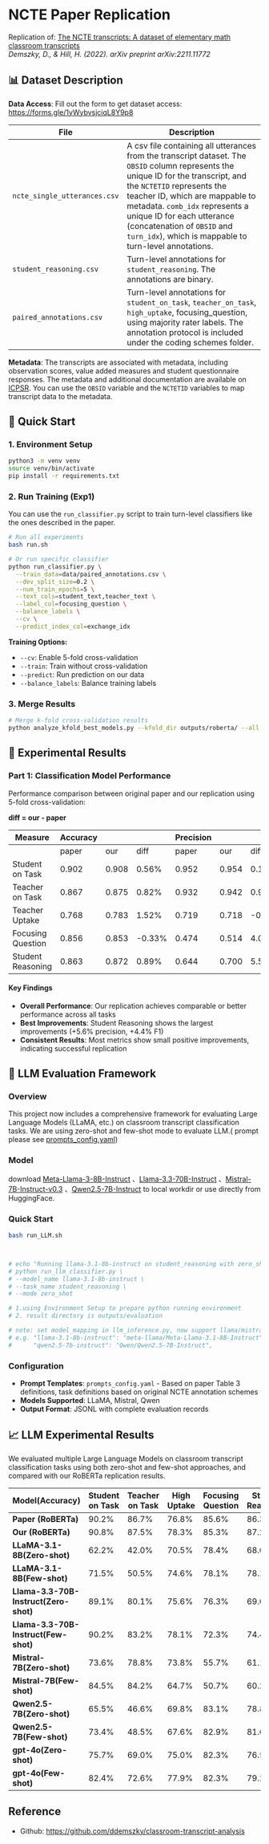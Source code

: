 # NCTE Paper Replication

Replication of: [The NCTE transcripts: A dataset of elementary math classroom transcripts](https://arxiv.org/pdf/2211.11772.pdf)  
*Demszky, D., & Hill, H. (2022). arXiv preprint arXiv:2211.11772*

## 📊 Dataset Description

**Data Access**: Fill out the form to get dataset access: https://forms.gle/1yWybvsjciqL8Y9p8

| File | Description |
|------|-------------|
| `ncte_single_utterances.csv` | A csv file containing all utterances from the transcript dataset. The `OBSID` column represents the unique ID for the transcript, and the `NCTETID` represents the teacher ID, which are mappable to metadata. `comb_idx` represents a unique ID for each utterance (concatenation of `OBSID` and `turn_idx`), which is mappable to turn-level annotations. |
| `student_reasoning.csv` | Turn-level annotations for `student_reasoning`. The annotations are binary.|
| `paired_annotations.csv` | Turn-level annotations for `student_on_task`, `teacher_on_task`, `high_uptake`, focusing_question, using majority rater labels. The annotation protocol is included under the coding schemes folder. |

**Metadata**:  The transcripts are associated with metadata, including observation scores, value added measures and student questionnaire responses. The metadata and additional documentation are available on [ICPSR](https://www.icpsr.umich.edu/web/ICPSR/studies/36095). You can use the `OBSID` variable and the `NCTETID` variables to map transcript data to the metadata.


## 🚀 Quick Start

### 1. Environment Setup
```bash
python3 -m venv venv
source venv/bin/activate
pip install -r requirements.txt
```

### 2. Run Training (Exp1)

You can use the `run_classifier.py` script to train turn-level classifiers like the ones described in the paper.

```bash
# Run all experiments
bash run.sh

# Or run specific classifier
python run_classifier.py \
  --train_data=data/paired_annotations.csv \
  --dev_split_size=0.2 \
  --num_train_epochs=5 \
  --text_cols=student_text,teacher_text \
  --label_col=focusing_question \
  --balance_labels \
  --cv \
  --predict_index_col=exchange_idx
```

**Training Options:**
- `--cv`: Enable 5-fold cross-validation
- `--train`: Train without cross-validation
- `--predict`: Run prediction on our data
- `--balance_labels`: Balance training labels

### 3. Merge Results
```bash
# Merge k-fold cross-validation results
python analyze_kfold_best_models.py --kfold_dir outputs/roberta/ --all
```

## 🔬 Experimental Results

### Part 1: Classification Model Performance

Performance comparison between original paper and our replication using 5-fold cross-validation:

**diff = our - paper**

| Measure | Accuracy |  |  | Precision |  |  | Recall |  |  | F1 |  |  |
|---------|----------|---|---|-----------|---|---|--------|---|---|----|----|---|
|         | paper | our | diff | paper | our | diff | paper | our | diff | paper | our | diff |
| Student on Task | 0.902 | 0.908 | 0.56% | 0.952 | 0.954 | 0.16% | 0.931 | 0.937 | 0.61% | 0.942 | 0.945 | 0.32% |
| Teacher on Task | 0.867 | 0.875 | 0.82% | 0.932 | 0.942 | 0.96% | 0.914 | 0.915 | 0.07% | 0.923 | 0.928 | 0.49% |
| Teacher Uptake | 0.768 | 0.783 | 1.52% | 0.719 | 0.718 | -0.14% | 0.674 | 0.683 | 0.89% | 0.688 | 0.698 | 1.03% |
| Focusing Question | 0.856 | 0.853 | -0.33% | 0.474 | 0.514 | 4.03% | 0.538 | 0.527 | -1.10% | 0.501 | 0.517 | 1.63% |
| Student Reasoning | 0.863 | 0.872 | 0.89% | 0.644 | 0.700 | 5.55% | 0.666 | 0.701 | 3.51% | 0.651 | 0.695 | 4.45% |

#### Key Findings
- **Overall Performance**: Our replication achieves comparable or better performance across all tasks
- **Best Improvements**: Student Reasoning shows the largest improvements (+5.6% precision, +4.4% F1)
- **Consistent Results**: Most metrics show small positive improvements, indicating successful replication

<!-- ### Part 2: Regression Analysis Results

Correlation analysis between classroom discourse measures and teaching quality indicators, comparing our replication with the original paper (Table 5).

#### calculation code is [regression.ipynb](regression.ipynb)

#### Variables Explanation
- **Teacher VA**: Teacher Value-Added measures
- **MQI**: Mathematical Quality of Instruction scores
- **CLASS Dimensions**: 
  - CLINSTD (Instructional Dialogue)
  - CLTS (Teacher Sensitivity) 
  - CLRSP (Regard for Student Perspectives)
  - CLPC (Positive Climate)

#### Results Comparison
|             x              |  teacher_va_coef  |   teacher_va_std |  MQI_coef  |   MQI_std |  clinstd_coef  |   clinstd_std |  clts_coef  |   clts_std |  clrsp_coef  |   clrsp_std |  clpc_coef  |   clpc_std |
|:--------------------------:|:-----------------:|-----------------:|:----------:|----------:|:--------------:|--------------:|:-----------:|-----------:|:------------:|------------:|:-----------:|-----------:|
| Focusing Question(0_Paper) |      0.121*       |           -0.05  |  0.117**   |    -0.032 |    0.083**     |        -0.026 |   0.089**   |     -0.019 |   0.058**    |      -0.017 |   0.079**   |     -0.017 |
|  Focusing Question(1_Our)  |       0.263       |            0.121 |   0.132    |     0.15  |     0.163      |         0.13  |   -0.093    |      0.138 |    0.115     |       0.132 |    0.048    |      0.134 |
| Student Reasoning(0_Paper) |      0.191*       |           -0.091 |  0.313**   |    -0.066 |    0.246**     |        -0.05  |   0.144**   |     -0.031 |   0.173**    |      -0.035 |   0.120**   |     -0.035 |
|  Student Reasoning(1_Our)  |      -0.067       |            0.127 |   0.436    |     0.133 |     0.376      |         0.105 |   -0.016    |      0.105 |    0.163     |       0.123 |   -0.127    |      0.116 |
|   Student Turn(0_Paper)    |       1.044       |           -1.357 |   -0.047   |    -0.528 |     0.718      |        -0.669 |    0.214    |     -0.574 |    0.125     |      -0.485 |   -0.172    |     -0.56  |
|    Student Turn(1_Our)     |       -0.08       |            0.416 |   1.024    |     0.365 |     -0.008     |         0.386 |   -0.662    |      0.376 |    -0.005    |       0.359 |   -1.281    |      0.364 |
|   Student Word(0_Paper)    |       0.359       |           -0.792 |   0.721+   |    -0.413 |     1.132*     |        -0.541 |    0.001    |     -0.325 |    0.469     |      -0.395 |    0.322    |     -0.387 |
|    Student Word(1_Our)     |       0.478       |            0.516 |    0.7     |     0.449 |     1.161      |         0.509 |   -0.075    |      0.337 |    0.501     |       0.387 |    0.023    |      0.42  |
|  Student on Task(0_Paper)  |      0.038+       |           -0.02  |   0.022*   |    -0.01  |    0.032**     |        -0.011 |   0.033**   |     -0.008 |   0.024**    |      -0.007 |   0.036**   |     -0.007 |
|   Student on Task(1_Our)   |       0.342       |            0.12  |   0.332    |     0.126 |     0.256      |         0.129 |    0.254    |      0.12  |    -0.107    |       0.126 |    0.218    |      0.115 |
|  Teacher Uptake(0_Paper)   |      0.234*       |           -0.104 |  0.233**   |    -0.086 |    0.198**     |        -0.072 |   0.132**   |     -0.035 |   0.164**    |      -0.044 |   0.115**   |     -0.036 |
|   Teacher Uptake(1_Our)    |       0.02        |            0.087 |    0.21    |     0.087 |     0.126      |         0.1   |    0.131    |      0.093 |    -0.012    |       0.093 |    0.102    |      0.09  |
|  Teacher on Task(0_Paper)  |      0.038+       |           -0.02  |   0.021*   |    -0.01  |    0.030**     |        -0.01  |   0.034**   |     -0.008 |   0.024**    |      -0.007 |   0.035**   |     -0.007 |
|   Teacher on Task(1_Our)   |       0.326       |            0.136 |    0.36    |     0.132 |     0.241      |         0.144 |    0.224    |      0.119 |    -0.114    |       0.133 |    0.191    |      0.128 |
|  z_Observations(0_Paper)   |        523        |          nan     |    1557    |   nan     |      1554      |       nan     |    1554     |    nan     |     1554     |     nan     |    1554     |    nan     |  

*Note: Paper results show coefficient significance levels (+p<0.1, *p<0.05, **p<0.01). Our results show raw coefficients.* -->

## 🤖 LLM Evaluation Framework

### Overview
This project now includes a comprehensive framework for evaluating Large Language Models (LLaMA, etc.) on classroom transcript classification tasks.
We are using zero-shot and few-shot mode to evaluate LLM.( prompt please see [prompts_config.yaml](prompts_config.yaml))
### Model

download [Meta-Llama-3-8B-Instruct](https://modelscope.cn/models/LLM-Research/Meta-Llama-3-8B-Instruct) 、[Llama-3.3-70B-Instruct](https://modelscope.cn/models/LLM-Research/Llama-3.3-70B-Instruct) 、[Mistral-7B-Instruct-v0.3](https://modelscope.cn/models/LLM-Research/Mistral-7B-Instruct-v0.3) 、[Qwen2.5-7B-Instruct](https://huggingface.co/Qwen/Qwen2.5-7B-Instruct) to local workdir or use directly from HuggingFace.


### Quick Start
```bash
bash run_LLM.sh



# echo "Running llama-3.1-8b-instruct on student_reasoning with zero_shot..."
# python run_llm_classifier.py \
# --model_name llama-3.1-8b-instruct \
# --task_name student_reasoning \
# --mode zero_shot

# 1.using Environment Setup to prepare python running environment
# 2. result directory is outputs/evaluation

# note: set model_mapping in llm_inference.py, now support llama/mistral/qwen ...
# e.g. "llama-3.1-8b-instruct": "meta-llama/Meta-Llama-3.1-8B-Instruct",
#      "qwen2.5-7b-instruct": "Qwen/Qwen2.5-7B-Instruct",

```

### Configuration
- **Prompt Templates**: `prompts_config.yaml` - Based on paper Table 3 definitions, task definitions based on original NCTE annotation schemes
- **Models Supported**: LLaMA, Mistral, Qwen
- **Output Format**: JSONL with complete evaluation records



## 📈 LLM Experimental Results

We evaluated multiple Large Language Models on classroom transcript classification tasks using both zero-shot and few-shot approaches, and compared with our RoBERTa replication results.

| Model(Accuracy) | Student on Task | Teacher on Task | High Uptake | Focusing Question | Student Reasoning |
|-------|-----------------|-----------------|-------------|-------------------|------------------|
|   **Paper  (RoBERTa)**   |   90.2%   |   86.7%   |   76.8%   |   85.6%   |   86.3%   |
|   **Our  (RoBERTa)**   |   90.8%   |   87.5%   |   78.3%   |   85.3%   |   87.2%   |
|   **LLaMA-3.1-8B(Zero-shot)**   |   62.2%   |   42.0%   |   70.5%   |   78.4%   |   68.0%   |
|   **LLaMA-3.1-8B(Few-shot)**   |   71.5%   |   50.5%   |   74.6%   |   78.1%   |   78.1%   |
|   **Llama-3.3-70B-Instruct(Zero-shot)**   |   89.1%   |   80.1%   |   75.6%   |   76.3%   |   69.0%   |
|   **Llama-3.3-70B-Instruct(Few-shot)**   |   90.2%   |   83.2%   |   78.1%   |   72.3%   |   74.4%   |
|   **Mistral-7B(Zero-shot)**   |   73.6%   |   78.8%   |   73.8%   |   55.7%   |   61.1%   |
|   **Mistral-7B(Few-shot)**   |   84.5%   |   84.2%   |   64.7%   |   50.7%   |   60.2%   |
|   **Qwen2.5-7B(Zero-shot)**   |   65.5%   |   46.6%   |   69.8%   |   83.1%   |   78.8%   |
|   **Qwen2.5-7B(Few-shot)**   |   73.4%   |   48.5%   |   67.6%   |   82.9%   |   81.6%   |
|   **gpt-4o(Zero-shot)**   |   75.7%   |   69.0%   |   75.0%   |   82.3%   |   76.5%   |
|   **gpt-4o(Few-shot)**   |   82.4%   |   72.6%   |   77.9%   |   82.3%   |   79.2%   |

<!-- Note: TBD means (To Be Determined) and will be updated after running the experiments. -->


## Reference
- Github: https://github.com/ddemszky/classroom-transcript-analysis